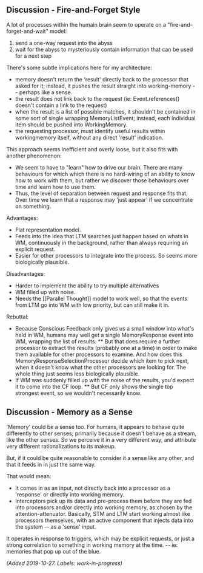 ## Discussion - Fire-and-Forget Style
A lot of processes within the humain brain seem to operate on a "fire-and-forget-and-wait" model:
1. send a one-way request into the abyss
2. wait for the abyss to mysteriously contain information that can be used for a next step

There's some subtle implications here for my architecture:
* memory doesn't return the 'result' directly back to the processor that asked for it; instead, it pushes the result straight into working-memory -- perhaps like a sense.
* the result does not link back to the request (ie: Event.references() doesn't contain a link to the request)
* when the result is a list of possible matches, it shouldn't be contained in some sort of single wrapping MemoryListEvent; instead, each individual item should be pushed into WorkingMemory.
* the requesting processor, must identify useful results within workingmemory itself, without any direct 'result' indication.

This approach seems inefficient and overly loose, but it also fits with another phenomenon:
* We seem to have to "learn" how to drive our brain. There are many behaviours for which which there is no hard-wiring of an ability to know how to work with them, but rather we discover those behaviours over time and learn how to use them.
* Thus, the level of separation between request and response fits that. Over time we learn that a response may 'just appear' if we concentrate on something.

Advantages:
* Flat representation model.
* Feeds into the idea that LTM searches just happen based on whats in WM, continuously in the background, rather than always requiring an explicit request.
* Easier for other processors to integrate into the process. So seems more biologically plausible.

Disadvantages:
* Harder to implement the ability to try multiple alternatives
* WM filled up with noise.
* Needs the  [[Parallel Thought]] model to work well, so that the events from LTM go into WM with low priority, but can still make it in.

Rebuttal:
* Because Conscious Feedback only gives us a small window into what's held in WM, humans may well get a single MemoryResponse event into WM, wrapping the list of results.
** But that does require a further processor to extract the results (probably one at a time) in order to make them available for other processors to examine. And how does this MemoryResponseSelectionProcessor decide which item to pick next, when it doesn't know what the other processors are looking for. The whole thing just seems less biologically plausible.
* If WM was suddenly filled up with the noise of the results, you'd expect it to come into the CF loop.
** But CF only shows the single top strongest event, so we wouldn't necessarily know.

## Discussion - Memory as a Sense
'Memory' could be a sense too. For humans, it appears to behave quite differently to other senses; primarily because it doesn't behave as a stream, like the other senses. So we perceive it in a very different way, and attribute very different rationalizations to its makeup.

But, if it could be quite reasonable to consider it a sense like any other, and that it feeds in in just the same way.

That would mean:
* It comes in as an input, not directly back into a processor as a 'response' or directly into working memory.
* Interceptors pick up its data and pre-process them before they are fed into processors and/or directly into working memory, as chosen by the attention-attenuator. Basically, STM and LTM start working almost like processors themselves, with an active component that injects data into the system -- as a 'sense' input.

It operates in response to triggers, which may be explicit requests, or just a strong correlation to something in working memory at the time. -- ie: memories that pop up out of the blue.

_(Added 2019-10-27. Labels: work-in-progress)_